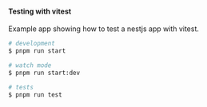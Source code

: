 #### Testing with vitest

Example app showing how to test a nestjs app with vitest.


```bash
# development
$ pnpm run start

# watch mode
$ pnpm run start:dev

# tests
$ pnpm run test
```